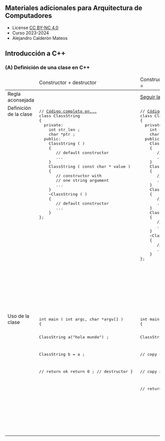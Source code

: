 ## Materiales adicionales para Arquitectura de Computadores

<html>
<ul>
<li> License <a href="http:/creativecommons.org/licenses/by-nc/4.0/">CC BY-NC 4.0</a> </li>
<li> Curso 2023-2024</li>
<li> Alejandro Calderón Mateos </li>
</ul>
</html>


## Introducción a C++

### (A) Definición de una clase en C++

<html>
<div class="table-responsive">
<table class="table table-bordered table-hover">
	<thead>
	<tr>
		<td class="col-auto">
&nbsp;
		</td>
		<td class="col-auto">
Constructor + destructor
		</td>
		<td class="col-auto">
Constructor + destructor + constructor copia + operador =
		</td>
		<td class="col-auto">
Constructor + destructor + constructor copia + operador = + constructor movimiento + copia de movimiento
		</td>
	</tr>
</thead>
<tbody>
	<tr>
		<td class="col-auto">
Regla aconsejada
		</td>
		<td class="col-auto">
&nbsp;
		</td>
		<td class="col-auto">
<a href="https://en.wikipedia.org/wiki/Rule_of_three_%28C++_programming%29)">Seguir la "regla de tres"</a>
		</td>
		<td class="col-auto">
<a href="https://en.wikipedia.org/w/index.php?title=Rule_of_three_(C%2B%2B_programming)&redirect=yes">Seguir la "regla de cinco"</a>
		</td>
	</tr>
<tr VALIGN="TOP">
<td class="col-auto">
Definición de la clase
</td>
<td>
<pre>
// <a href="https://github.com/acaldero/uc3m_ac/blob/main/anotaciones/classes/class_string_v1.cpp">Código completo en...</a>
class ClassString
{
  private:
    int str_len ;
    char *ptr ;
  public:
    ClassString ( )
    {
       // default constructor
       ...
    }
    ClassString ( const char * value )
    {
       // constructor with
       // one string argument 
       ...
    }
    ~ClassString ( )
    {
       // default constructor
       ...
    }
};
</pre>
</td>
<td>
<pre>
// <a href="https://github.com/acaldero/uc3m_ac/blob/main/anotaciones/classes/class_string_v2.cpp">Código completo en...</a>
class ClassString
{
  private:
    int str_len ;
    char *ptr ;
  public:
    ClassString ( )
    {
       // default constructor
       ...
    }
    ClassString ( const char * initial_value )
    {
       // constructor with 1 string argument 
       ...
    }
    ClassString ( const ClassString & other )
    {
       // copy constructor
       ...
    }
    ClassString & operator= ( const ClassString& other )
    {
       // copy assignment operator
       ...
    }
    ~ClassString ( )
    {
       // default constructor
       ...
    }
};
</pre>
</td>
<td>
<pre>
// <a href="https://github.com/acaldero/uc3m_ac/blob/main/anotaciones/classes/class_string_v3.cpp">Código completo en...</a>
class ClassString
{
  private:
    int str_len ;
    char *ptr ;
  public:
    ClassString ( )
    {
       // default constructor
       ...
    }
    ClassString ( const char * initial_value )
    {
       // constructor with 1 string argument 
       ...
    }
    ClassString ( const ClassString & other )
    {
       // copy constructor
       ...
    }
    ClassString & operator= ( const ClassString& other )
    {
       // copy assignment operator
       ...
    }
    ~ClassString ( )
    {
       // default constructor
       ...
    }
    ClassString ( ClassString && other )
    {
       // move constructor ('steal' resources)
       ...
    }
    ClassString & operator= ( ClassString&& other )
    {
       // move assignment operator ('steal' resources)
       ...
    }
};
</pre>
</td>
</tr>
<tr VALIGN="TOP">
<td class="col-auto">
Uso de la clase
</td>
<td>
<pre>
int main ( int argc, char *argv[] )
{

   ClassString a("hola mundo") ;

   ClassString b = a ;

   // return ok
   return 0 ; // destructor 
}
</pre>
</td>
<td>
<pre>
int main ( int argc, char *argv[] )
{

   ClassString a("hola mundo") ;

   // copy constructor
   ClassString b = a ;

   // copy assignment operator
   ClassString c ;
   c = a ;

   // return ok
   return 0 ; // destructor 
}
</pre>
</td>
<td>
<pre>
int main ( int argc, char *argv[] )
{

   // 1-string constructor
   ClassString a("hola mundo") ;

   // copy constructor
   ClassString b = a ;

   // copy assignment operator
   ClassString c ;
   c = a ;

   // move constructor
   ClassString d = std::move(a) ;

   // move assignment operator
   ClassString e ;
   e = std::move(a) ;

   // return ok
   return 0 ; // destructor 
}
</pre>
</td>
</tr>
</tbody>
</table>
</div>
</html>
